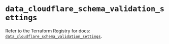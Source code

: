 # `data_cloudflare_schema_validation_settings`

Refer to the Terraform Registry for docs: [`data_cloudflare_schema_validation_settings`](https://registry.terraform.io/providers/cloudflare/cloudflare/5.10.0/docs/data-sources/schema_validation_settings).
